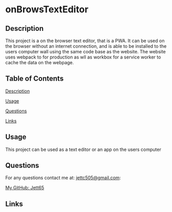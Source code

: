 # onBrowsTextEditor

## Description

This project is a on the browser text editor, that is a PWA. It can be used on the browser without an internet connection, and is able to be installed to the users computer wall using the same code base as the website. The website uses webpack to for production as wll as workbox for a service worker to cache the data on the webpage.

## Table of Contents

[Description](#description)

[Usage](#usage)

[Questions](#questions)

[Links](#links)

## Usage

This project can be used as a text editor or an app on the users computer

## Questions

For any questions contact me at: jettc505@gmail.com:

[My GitHub: Jett65](https://github.com/Jett65)

## Links
